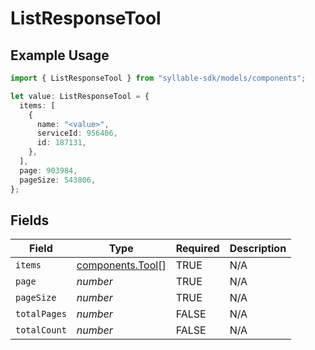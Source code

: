 # ListResponseTool

## Example Usage

```typescript
import { ListResponseTool } from "syllable-sdk/models/components";

let value: ListResponseTool = {
  items: [
    {
      name: "<value>",
      serviceId: 956406,
      id: 187131,
    },
  ],
  page: 903984,
  pageSize: 543806,
};
```

## Fields

| Field                                                | Type                                                 | Required                                             | Description                                          |
| ---------------------------------------------------- | ---------------------------------------------------- | ---------------------------------------------------- | ---------------------------------------------------- |
| `items`                                              | [components.Tool](../../models/components/tool.md)[] | TRUE                                   | N/A                                                  |
| `page`                                               | *number*                                             | TRUE                                   | N/A                                                  |
| `pageSize`                                           | *number*                                             | TRUE                                   | N/A                                                  |
| `totalPages`                                         | *number*                                             | FALSE                                   | N/A                                                  |
| `totalCount`                                         | *number*                                             | FALSE                                   | N/A                                                  |